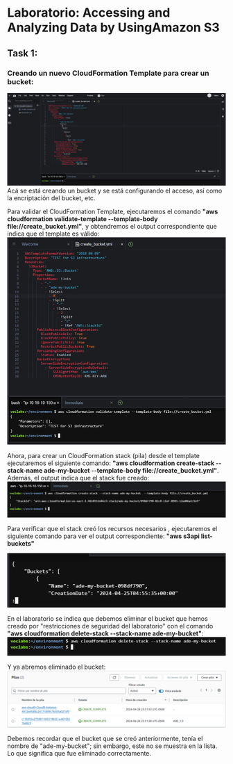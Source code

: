 # Laboratorio: Accessing and Analyzing Data by UsingAmazon S3
## Task 1:
### Creando un nuevo CloudFormation Template para crear un bucket:
![](https://github.com/DianaLlamoca/ComputacionParalelaYDistribuida/blob/main/Evaluaci%C3%B3n4-Im%C3%A1genes/Creando%20un%20nuevo%20CloudFormation%20template.PNG)
Acá se está creando un bucket y se está configurando el acceso, así como la encriptación del bucket, etc.

Para validar el CloudFormation Template, ejecutaremos el comando **"aws cloudformation validate-template --template-body file://create_bucket.yml"**, y obtendremos el output correspondiente que indica que el template es válido:
![](https://github.com/DianaLlamoca/ComputacionParalelaYDistribuida/blob/main/Evaluaci%C3%B3n4-Im%C3%A1genes/CloudFormation%20template%202.PNG)

Ahora, para crear un CloudFormation stack (pila) desde el template ejecutaremos el siguiente comando: **"aws cloudformation create-stack --stack-name ade-my-bucket  --template-body file://create_bucket.yml"**. Además, el output indica que el stack fue creado:
![](https://github.com/DianaLlamoca/ComputacionParalelaYDistribuida/blob/main/Evaluaci%C3%B3n4-Im%C3%A1genes/Stack.PNG)

Para verificar que el stack creó los recursos necesarios , ejecutaremos el siguiente comando para ver el output correspondiente: **"aws s3api list-buckets"**

![](https://github.com/DianaLlamoca/ComputacionParalelaYDistribuida/blob/main/Evaluaci%C3%B3n4-Im%C3%A1genes/Stack2.PNG)

En el laboratorio se indica que debemos eliminar el bucket que hemos creado por "restricciones de seguridad del laboratorio" con el comando **"aws cloudformation delete-stack --stack-name ade-my-bucket"**:
![](https://github.com/DianaLlamoca/ComputacionParalelaYDistribuida/blob/main/Evaluaci%C3%B3n4-Im%C3%A1genes/EliminarBucket.PNG)

Y ya abremos eliminado el bucket:
![](https://github.com/DianaLlamoca/ComputacionParalelaYDistribuida/blob/main/Evaluaci%C3%B3n4-Im%C3%A1genes/EliminarBucket2.PNG)

Debemos recordar que el bucket que se creó anteriormente, tenía el nombre de "ade-my-bucket"; sin embargo, este no se muestra en la lista. Lo que significa que fue eliminado correctamente.

